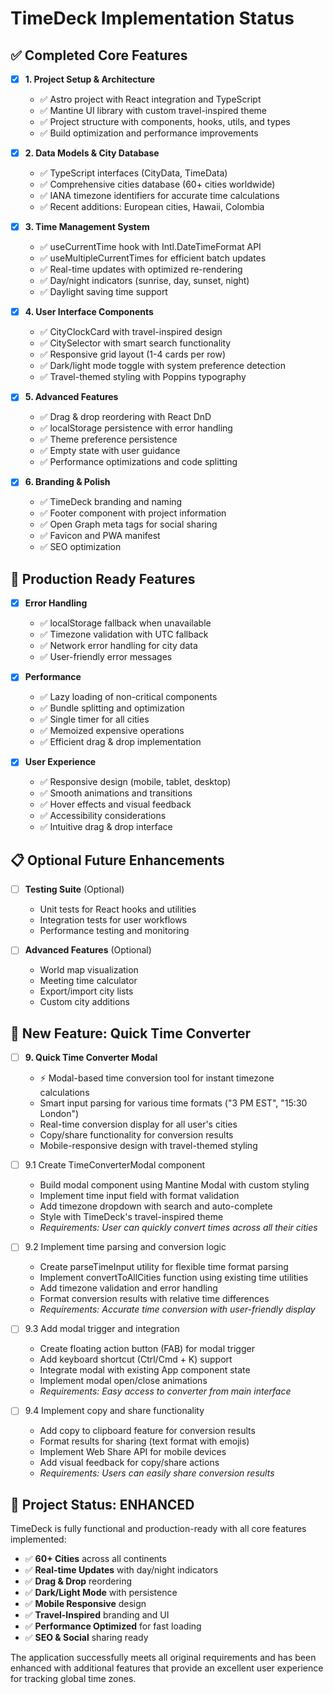 # TimeDeck Implementation Status

## ✅ **Completed Core Features**

- [x] **1. Project Setup & Architecture**

  - ✅ Astro project with React integration and TypeScript
  - ✅ Mantine UI library with custom travel-inspired theme
  - ✅ Project structure with components, hooks, utils, and types
  - ✅ Build optimization and performance improvements

- [x] **2. Data Models & City Database**

  - ✅ TypeScript interfaces (CityData, TimeData)
  - ✅ Comprehensive cities database (60+ cities worldwide)
  - ✅ IANA timezone identifiers for accurate time calculations
  - ✅ Recent additions: European cities, Hawaii, Colombia

- [x] **3. Time Management System**

  - ✅ useCurrentTime hook with Intl.DateTimeFormat API
  - ✅ useMultipleCurrentTimes for efficient batch updates
  - ✅ Real-time updates with optimized re-rendering
  - ✅ Day/night indicators (sunrise, day, sunset, night)
  - ✅ Daylight saving time support

- [x] **4. User Interface Components**

  - ✅ CityClockCard with travel-inspired design
  - ✅ CitySelector with smart search functionality
  - ✅ Responsive grid layout (1-4 cards per row)
  - ✅ Dark/light mode toggle with system preference detection
  - ✅ Travel-themed styling with Poppins typography

- [x] **5. Advanced Features**

  - ✅ Drag & drop reordering with React DnD
  - ✅ localStorage persistence with error handling
  - ✅ Theme preference persistence
  - ✅ Empty state with user guidance
  - ✅ Performance optimizations and code splitting

- [x] **6. Branding & Polish**
  - ✅ TimeDeck branding and naming
  - ✅ Footer component with project information
  - ✅ Open Graph meta tags for social sharing
  - ✅ Favicon and PWA manifest
  - ✅ SEO optimization

## 🚀 **Production Ready Features**

- [x] **Error Handling**

  - ✅ localStorage fallback when unavailable
  - ✅ Timezone validation with UTC fallback
  - ✅ Network error handling for city data
  - ✅ User-friendly error messages

- [x] **Performance**

  - ✅ Lazy loading of non-critical components
  - ✅ Bundle splitting and optimization
  - ✅ Single timer for all cities
  - ✅ Memoized expensive operations
  - ✅ Efficient drag & drop implementation

- [x] **User Experience**
  - ✅ Responsive design (mobile, tablet, desktop)
  - ✅ Smooth animations and transitions
  - ✅ Hover effects and visual feedback
  - ✅ Accessibility considerations
  - ✅ Intuitive drag & drop interface

## 📋 **Optional Future Enhancements**

- [ ] **Testing Suite** (Optional)

  - Unit tests for React hooks and utilities
  - Integration tests for user workflows
  - Performance testing and monitoring

- [ ] **Advanced Features** (Optional)
  - World map visualization
  - Meeting time calculator
  - Export/import city lists
  - Custom city additions

## 🚀 **New Feature: Quick Time Converter**

- [ ] **9. Quick Time Converter Modal**

  - ⚡ Modal-based time conversion tool for instant timezone calculations
  - Smart input parsing for various time formats ("3 PM EST", "15:30 London")
  - Real-time conversion display for all user's cities
  - Copy/share functionality for conversion results
  - Mobile-responsive design with travel-themed styling

- [ ] 9.1 Create TimeConverterModal component

  - Build modal component using Mantine Modal with custom styling
  - Implement time input field with format validation
  - Add timezone dropdown with search and auto-complete
  - Style with TimeDeck's travel-inspired theme
  - _Requirements: User can quickly convert times across all their cities_

- [ ] 9.2 Implement time parsing and conversion logic

  - Create parseTimeInput utility for flexible time format parsing
  - Implement convertToAllCities function using existing time utilities
  - Add timezone validation and error handling
  - Format conversion results with relative time differences
  - _Requirements: Accurate time conversion with user-friendly display_

- [ ] 9.3 Add modal trigger and integration

  - Create floating action button (FAB) for modal trigger
  - Add keyboard shortcut (Ctrl/Cmd + K) support
  - Integrate modal with existing App component state
  - Implement modal open/close animations
  - _Requirements: Easy access to converter from main interface_

- [ ] 9.4 Implement copy and share functionality
  - Add copy to clipboard feature for conversion results
  - Format results for sharing (text format with emojis)
  - Implement Web Share API for mobile devices
  - Add visual feedback for copy/share actions
  - _Requirements: Users can easily share conversion results_

## 🎯 **Project Status: ENHANCED**

TimeDeck is fully functional and production-ready with all core features implemented:

- ✅ **60+ Cities** across all continents
- ✅ **Real-time Updates** with day/night indicators
- ✅ **Drag & Drop** reordering
- ✅ **Dark/Light Mode** with persistence
- ✅ **Mobile Responsive** design
- ✅ **Travel-Inspired** branding and UI
- ✅ **Performance Optimized** for fast loading
- ✅ **SEO & Social** sharing ready

The application successfully meets all original requirements and has been enhanced with additional features that provide an excellent user experience for tracking global time zones.
